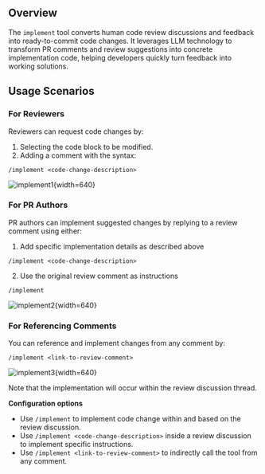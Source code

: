 ## Overview

The `implement` tool converts human code review discussions and feedback into ready-to-commit code changes.
It leverages LLM technology to transform PR comments and review suggestions into concrete implementation code, helping developers quickly turn feedback into working solutions.

## Usage Scenarios


### For Reviewers

Reviewers can request code changes by: <br>
1. Selecting the code block to be modified. <br>
2. Adding a comment with the syntax:
```
/implement <code-change-description>
```

![implement1](https://khulnasoft.com/images/pr_insight/implement1.png){width=640}


### For PR Authors

PR authors can implement suggested changes by replying to a review comment using either: <br>
1. Add specific implementation details as described above
```
/implement <code-change-description>
```
2. Use the original review comment as instructions
```
/implement
```

![implement2](https://khulnasoft.com/images/pr_insight/implement2.png){width=640}

### For Referencing Comments

You can reference and implement changes from any comment by:
```
/implement <link-to-review-comment>
```

![implement3](https://khulnasoft.com/images/pr_insight/implement3.png){width=640}

Note that the implementation will occur within the review discussion thread.


**Configuration options** <br>
- Use `/implement` to implement code change within and based on the review discussion. <br>
- Use `/implement <code-change-description>` inside a review discussion to implement specific instructions. <br>
- Use `/implement <link-to-review-comment>` to indirectly call the tool from any comment. <br>
